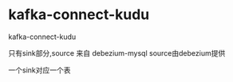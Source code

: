 # kafka-connect-kudu
kafka-connect-kudu

只有sink部分,source 来自 debezium-mysql
source由debezium提供

一个sink对应一个表